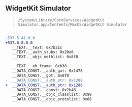 ## WidgetKit Simulator

> `/System/Library/CoreServices/WidgetKit Simulator.app/Contents/MacOS/WidgetKit Simulator`

```diff

-537.5.41.0.0
+537.6.8.0.0
   __TEXT.__text: 0x7b31c
   __TEXT.__auth_stubs: 0x28e0
   __TEXT.__objc_methlist: 0x8f8

   __TEXT.__eh_frame: 0xb38
   __DATA_CONST.__auth_got: 0x1478
   __DATA_CONST.__got: 0x8f0
-  __DATA_CONST.__auth_ptr: 0x1288
+  __DATA_CONST.__auth_ptr: 0x12d8
   __DATA_CONST.__const: 0x2b48
   __DATA_CONST.__objc_classlist: 0x98
   __DATA_CONST.__objc_protolist: 0x68

```
